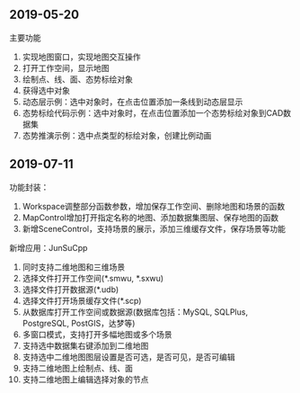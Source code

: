 
## 2019-05-20
主要功能
1. 实现地图窗口，实现地图交互操作
2. 打开工作空间，显示地图
3. 绘制点、线、面、态势标绘对象
4. 获得选中对象
5. 动态层示例：选中对象时，在点击位置添加一条线到动态层显示
6. 态势标绘代码示例：选中对象时，在点击位置添加一个态势标绘对象到CAD数据集
7. 态势推演示例：选中点类型的标绘对象，创建比例动画

## 2019-07-11
功能封装：
1. Workspace调整部分函数参数，增加保存工作空间、删除地图和场景的函数
2. MapControl增加打开指定名称的地图、添加数据集图层、保存地图的函数
3. 新增SceneControl，支持场景的展示，添加三维缓存文件，保存场景等功能

新增应用：JunSuCpp
1. 同时支持二维地图和三维场景
2. 选择文件打开工作空间(*.smwu, *.sxwu)
3. 选择文件打开数据源(*.udb)
4. 选择文件打开场景缓存文件(*.scp)
5. 从数据库打开工作空间或数据源(数据库包括：MySQL, SQLPlus, PostgreSQL, PostGIS，达梦等)
6. 多窗口模式，支持打开多幅地图或多个场景
7. 支持选中数据集右键添加到二维地图
8. 支持选中二维地图图层设置是否可选，是否可见，是否可编辑
9. 支持二维地图上绘制点、线、面
10. 支持二维地图上编辑选择对象的节点